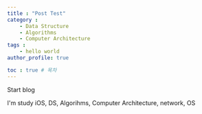 ```yaml
---
title : "Post Test"
category :
    - Data Structure
    - Algorithms
    - Computer Architecture
tags :
    - hello world
author_profile: true

toc : true # 목차
---
```


Start blog

I'm study iOS, DS, Algorihms, Computer Architecture, network, OS